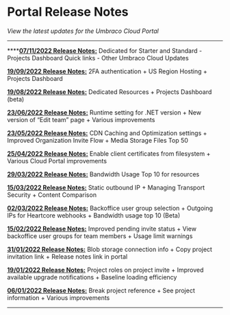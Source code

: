 # Portal Release Notes

_View the latest updates for the Umbraco Cloud Portal_

***

****[**07/11/2022 Release Notes:**](2022-11-07-releasenotes.md) Dedicated for Starter and Standard - Projects Dashboard Quick links - Other Umbraco Cloud Updates

[**19/09/2022 Release Notes:**](2022-09-19-releasenotes.md) 2FA authentication + US Region Hosting + Projects Dashboard

[**19/08/2022 Release Notes:**](2022-08-19-releasenotes.md) Dedicated Resources + Projects Dashboard (beta)

[**23/06/2022 Release Notes:**](2022-06-23-releasenotes.md) Runtime setting for .NET version + New version of “Edit team” page + Various improvements

[**23/05/2022 Release Notes:**](2022-05-23-releasenotes.md) CDN Caching and Optimization settings + Improved Organization Invite Flow + Media Storage Files Top 50

[**25/04/2022 Release Notes:**](2022-04-25-releasenotes.md) Enable client certificates from filesystem + Various Cloud Portal improvements

[**29/03/2022 Release Notes:**](2022-03-29-releasenotes.md) Bandwidth Usage Top 10 for resources

[**15/03/2022 Release Notes:**](2022-03-15-releasenotes.md) Static outbound IP + Managing Transport Security + Content Comparison

[**02/03/2022 Release Notes:**](2022-03-02-releasenotes.md) Backoffice user group selection + Outgoing IPs for Heartcore webhooks + Bandwidth usage top 10 (Beta)

[**15/02/2022 Release Notes:**](2022-02-15-releasenotes.md) Improved pending invite status + View backoffice user groups for team members + Usage limit warnings

[**31/01/2022 Release Notes:**](2022-01-31-releasenotes.md) Blob storage connection info + Copy project invitation link + Release notes link in portal

[**19/01/2022 Release Notes:**](2022-01-19-releasenotes.md) Project roles on project invite + Improved available upgrade notifications + Baseline loading efficiency

[**06/01/2022 Release Notes:**](2022-01-06-releasenotes.md) Break project reference + See project information + Various improvements

***
